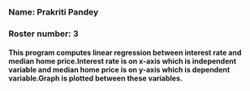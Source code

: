 ### Name: Prakriti Pandey
### Roster number: 3
#### This program computes linear regression between interest rate and median home price.Interest rate is on x-axis which is independent variable and median home price is on y-axis which is dependent variable.Graph is plotted between these variables.
